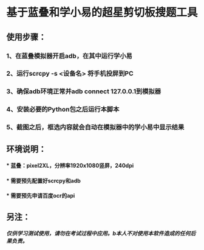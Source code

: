 # 基于蓝叠和学小易的超星剪切板搜题工具

## 使用步骤：
### 1、在蓝叠模拟器开启adb，在其中运行学小易
### 2、运行scrcpy -s <设备名> 将手机投屏到PC
### 3、确保adb环境正常并adb connect 127.0.0.1到模拟器
### 4、安装必要的Python包之后运行本脚本
### 5、截图之后，框选内容就会自动在模拟器中的学小易中显示结果

## 环境说明：
#### * 蓝叠：pixel2XL，分辨率1920x1080竖屏，240dpi
#### * 需要预先配置好scrcpy和adb
#### * 需要预先申请百度ocr的api

## 另注：
##### 仅供学习测试使用，请勿在考试过程中应用。b本人不对使用本软件造成的任何后果负责。
